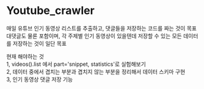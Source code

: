 # Youtube_crawler

매일 유튜브 인기 동영상 리스트를 추출하고, 댓글들을 저장하는 코드를 짜는 것이 목표  
대댓글도 물론 포함이며, 각 주제별 인기 동영상이 있을텐데 저장할 수 있는 모든 데이터를 저장하는 것이 일단 목표

현재 해야하는 것   
1, videos().list 에서 part='snippet, statistics'로 실험해보기  
2, 데이터 중에서 겹치는 부분과 겹치지 않는 부분을 정리해서 데이터 스키마 구현  
3, 인기 동영상 댓글 저장 기능 